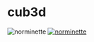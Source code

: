 # cub3d

![norminette](https://github.com/ethan0905/cub3d/workflows/norminette.yml/badge.svg)
[![norminette](https://github.com/ethan0905/cub3d/actions/workflows/norminette.yml/badge.svg)](https://github.com/ethan0905/cub3d/actions/workflows/norminette.yml)
